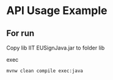 # API Usage Example

## For run 
Copy lib IIT EUSignJava.jar to folder lib

exec 
```
mvnw clean compile exec:java
```
